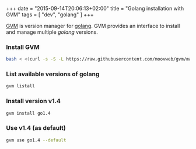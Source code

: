 +++
date = "2015-09-14T20:06:13+02:00"
title = "Golang installation with GVM"
tags = [ "dev", "golang" ]
+++

[GVM](https://github.com/moovweb/gvm) is version manager for [golang](https://golang.org/). GVM provides an interface to install and manage multiple *golang* versions.

### Install GVM

```bash
bash < <(curl -s -S -L https://raw.githubusercontent.com/moovweb/gvm/master/binscripts/gvm-installer)
```

### List available versions of golang
```bash
gvm listall
```

### Install version v1.4
```bash
gvm install go1.4
```

### Use v1.4 (as default)
```bash
gvm use go1.4 --default
```
